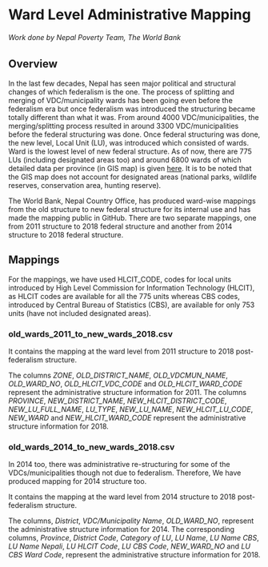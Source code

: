# Ward Level Administrative Mapping
###### Work done by Nepal Poverty Team, The World Bank

## Overview

In the last few decades, Nepal has seen major political and structural changes of which federalism is the one. The process of splitting and merging of VDC/municipality wards has been going even before the federalism era but once federalism was introduced the structuring became totally different than what it was. From around 4000 VDC/municipalities, the merging/splitting process resulted in around 3300 VDC/municipalities before the federal structuring was done. Once federal structuring was done, the new level, Local Unit (LU), was introduced which consisted of wards. Ward is the lowest level of new federal structure. As of now, there are 775 LUs (including designated areas too) and around 6800 wards of which detailed data per province (in GIS map) is given [here](http://103.69.124.141/). It is to be noted that the GIS map does not account for designated areas (national parks, wildlife reserves, conservation area, hunting reserve).

The World Bank, Nepal Country Office, has produced ward-wise mappings from the old structure to new federal structure for its internal use and has made the mapping public in GitHub. There are two separate mappings, one from 2011 structure to 2018 federal structure and another from 2014 structure to 2018 federal structure.

## Mappings

For the mappings, we have used HLCIT_CODE, codes for local units introduced by High Level Commission for Information Technology (HLCIT), as HLCIT codes are available for all the 775 units whereas CBS codes, introduced by Central Bureau of Statistics (CBS), are available for only 753 units (have not included designated areas). 
### old_wards_2011_to_new_wards_2018.csv
It contains the mapping at the ward level from 2011 structure to 2018 post-federalism structure.

The columns *ZONE*, *OLD_DISTRICT_NAME*, *OLD_VDCMUN_NAME*, *OLD_WARD_NO*, *OLD_HLCIT_VDC_CODE* and *OLD_HLCIT_WARD_CODE* represent the administrative structure information for 2011. The columns *PROVINCE*, *NEW_DISTRICT_NAME*, *NEW_HLCIT_DISTRICT_CODE*, *NEW_LU_FULL_NAME*, *LU_TYPE*, *NEW_LU_NAME*, *NEW_HLCIT_LU_CODE*, *NEW_WARD* and *NEW_HLCIT_WARD_CODE* represent the administrative structure information for 2018.

### old_wards_2014_to_new_wards_2018.csv
In 2014 too, there was administrative re-structuring for some of the VDCs/municipalities though not due to federalism. 
Therefore, We have produced mapping for 2014 structure too.

It contains the mapping at the ward level from 2014 structure to 2018 post-federalism structure.

The columns, *District*, *VDC/Municipality Name*, *OLD_WARD_NO*,
represent the administrative structure information for 2014. The corresponding columns, *Province*, *District Code*, *Category of LU*, *LU Name*, *LU Name CBS*, *LU Name Nepali*, *LU HLCIT Code*, *LU CBS Code*, *NEW_WARD_NO* and *LU CBS Ward Code*,
represent the administrative structure information for 2018.